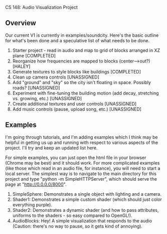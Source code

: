 CS 148: Audio Visualization Project

Overview
--------
Our current V1 is currently in examples/soundcity. Here's the basic outline for what's been done and a speculative list of what needs to be done.
1. Starter project - read in audio and map to grid of blocks arranged in XZ plane [COMPLETED]
2. Reorganize how frequencies are mapped to blocks (center-->out?) [HALEY]
3. Generate textures to style blocks like buildings [COMPLETED]
4. Clean up camera controls [UNASSIGNED]
5. Add "ground" and "sky" so the city isn't floating in space. Possibly roads? [UNASSIGNED]
6. Experiment with fine-tuning the building motion (add decay, stretching vs. growing, etc.) [UNASSIGNED]
7. Create additional textures and user controls [UNASSIGNED]
8. Add music controls (pause, upload song, etc.) [UNASSIGNED]

Examples
--------
I'm going through tutorials, and I'm adding examples which I think may be helpful in getting us up and running with respect to various aspects of the project. I'll try and keep an updated list here. 

For simple examples, you can just open the html file in your browser (Chrome may be best) and it should work. For more complicated examples (like those which read in an audio file, for instance), you will need to start a local server. The simplest way is to navigate to the main directory for this project and type "python -m SimpleHTTPServer", which should serve the page at "http://0.0.0.0/8000".

1. SimpleSphere: Demonstrates a single object with lighting and a camera.
2. Shader1: Demonstrates a simple custom shader (which should just color everything purple).
3. Shader2: Demonstrates a dynamic shader (and how to pass attributes, uniforms to the shaders - so easy compared to OpenGL!).
4. AudioBlocks: Hey! A simple visualization that responds to the audio (Caution: there's no way to pause, so it gets kind of annoying).